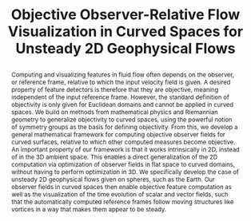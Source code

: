 ---
# this file is written in YAML http://docs.ansible.com/ansible/latest/YAMLSyntax.html
# all lines with a leading sharp are comments and will not be compiled
# longer blocks of text should start with a a leading > to escape all special characters

# URL handle for generated webpage
slug:       killingsurfaces

#specifies layout to be used for page generation (do not modify)
layout:     publication

#publication title
title:      >
   Objective Observer-Relative Flow Visualization in Curved Spaces for Unsteady 2D Geophysical Flows
   
#include in selected publications on front page (optional, delete line if not applicable)
display:	selected

#list all publication authors in correct order (please check the spelling is identical to your personal page)
authors:
 - Peter Rautek
 - Matej Mlejnek
 - Johanna Beyer
 - Jakob Troidl
 - Hanspeter Pfister
 - Thomas Theußl
 - Markus Hadwiger
 
#insert publication venue (displayed on publication page)
venue:      >
   IEEE Transactions on Visualization and Computer Graphics, Vol.27, No.2 (Proceedings IEEE Scientific Visualization 2020), to appear
   
#insert short venue (displayed in box in publication list)
shortvenue: >
   IEEE Scientific Visualization 2020

#specify publication year
year:       2021

#insert abstract of publication
abstract:   >
   Computing and visualizing features in fluid flow often depends on the observer, or reference frame, relative to which the input velocity field is given. A desired property of feature detectors is therefore that they are objective, meaning independent of the input reference frame. However, the standard definition of objectivity is only given for Euclidean domains and cannot be applied in curved spaces. We build on methods from mathematical physics and Riemannian geometry to generalize objectivity to curved spaces, using the powerful notion of symmetry groups as the basis for defining objectivity. From this, we develop a general mathematical framework for computing objective observer fields for curved surfaces, relative to which other computed measures become objective. An important property of our framework is that it works intrinsically in 2D, instead of in the 3D ambient space. This enables a direct generalization of the 2D computation via optimization of observer fields in flat space to curved domains, without having to perform optimization in 3D. We specifically develop the case of unsteady 2D geophysical flows given on spheres, such as the Earth. Our observer fields in curved spaces then enable objective feature computation as well as the visualization of the time evolution of scalar and vector fields, such that the automatically computed reference frames follow moving structures like vortices in a way that makes them appear to be steady.
   
#link to hi-res teaser image of publication (please make sure the image is wide, e.g. aspect ratio between 4:2 and 4:1)
teaser:     './publications/2020_rautek_killingsurfaces.jpg'
   
#link to smaller thumbnail image of publication (please make sure the aspect ratio is 3:2, suggested size is 150x100px)
thumbnail:  './publications/2020_rautek_thumbnail.png'

#link to publication video (optional): you can either upload the video to our website (insert local link) or host it on youtube or vimeo (in this case insert the youtube/vimeo link)
#video:      './publications/2020_rautek_killingsurfaces.mp4'

#link to talk video (optional): you can either upload the video to our website (insert local link) or host it on youtube or vimeo (in this case insert the youtube/vimeo link)
#talk:       ''

#link to publication pdf (optional)
pdf:        './publications/2020_rautek_killingsurfaces.pdf'

#link to appendix pdf (optional)
pdfsupp:    './publications/2020_rautek_killingsurfaces_appendixes.pdf'

#insert citation. please format citation by inserting <br> at line breaks, &nbsp;&nbsp; will insert a tab character to prettify the citation
citation:   >
  @article{Rautek2020ObserverKillingFieldsOnSurfaces,<br>
   &nbsp;&nbsp;title = {Objective Observer-Relative Flow Visualization in Curved Spaces for Unsteady 2D Geophysical Flows},<br>
   &nbsp;&nbsp;author = {Rautek, Peter and Mlejnek, Matej and Beyer, Johanna and Troidl, Jakob and Pfister, Hanspeter and Theu{\ss}l, Thomas and Hadwiger, Markus},<br>
   &nbsp;&nbsp;journal = {IEEE Transactions on Visualization and Computer Graphics (Proceedings IEEE Scientific Visualization 2020)},<br>
   &nbsp;&nbsp;year = {2021}<br>
   &nbsp;&nbsp;volume = {27},<br>
   &nbsp;&nbsp;number = {2},<br>
   &nbsp;&nbsp;pages = {to appear}<br>
  }

#insert links to additional material for the publication (optional)
#links need a title, a URL and a type (this defines the link icon) which can be one of the following values: code, archive, files, slides or text (this is the default icon)
links: 
 - title: HQ Paper + Appendix
   type:  pdf
   url:   './publications/2020_rautek_killingsurfaces_with_appendixes_hq.pdf' 
# - title: Slides
#   type:  slides
#   url:   './publications/2020_rautek_killingsurfaces_slides.pdf'
# - title: Code
#   type:  github
#   url:   'https://github.com/vccvisualization/killingsurfaces'
 
---
